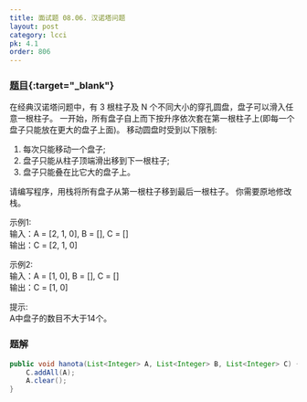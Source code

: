 ```yaml
---
title: 面试题 08.06. 汉诺塔问题
layout: post
category: lcci
pk: 4.1
order: 806
---
```


### [题目](https://leetcode-cn.com/hanota-lcci/){:target="_blank"}

在经典汉诺塔问题中，有 3 根柱子及 N 个不同大小的穿孔圆盘，盘子可以滑入任意一根柱子。
一开始，所有盘子自上而下按升序依次套在第一根柱子上(即每一个盘子只能放在更大的盘子上面)。
移动圆盘时受到以下限制:
1. 每次只能移动一个盘子;
2. 盘子只能从柱子顶端滑出移到下一根柱子;
3. 盘子只能叠在比它大的盘子上。

请编写程序，用栈将所有盘子从第一根柱子移到最后一根柱子。
你需要原地修改栈。

示例1:  
输入：A = [2, 1, 0], B = [], C = []  
输出：C = [2, 1, 0]

示例2:  
输入：A = [1, 0], B = [], C = []  
输出：C = [1, 0]

提示:  
A中盘子的数目不大于14个。

### 题解

```java
public void hanota(List<Integer> A, List<Integer> B, List<Integer> C) {
    C.addAll(A);
    A.clear();
}
```